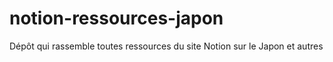 # notion-ressources-japon
Dépôt qui rassemble toutes ressources du site Notion sur le Japon et autres
